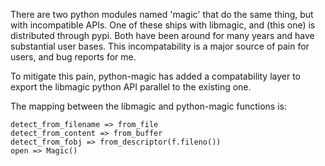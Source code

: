 There are two python modules named 'magic' that do the same thing, but
with incompatible APIs.  One of these ships with libmagic, and (this one) is
distributed through pypi.  Both have been around for many years and have
substantial user bases.  This incompatability is a major source of pain for
users, and bug reports for me.

To mitigate this pain, python-magic has added a compatability layer to export
the libmagic python API parallel to the existing one.

The mapping between the libmagic and python-magic functions is:

    detect_from_filename => from_file
    detect_from_content => from_buffer
    detect_from_fobj => from_descriptor(f.fileno())
    open => Magic()


